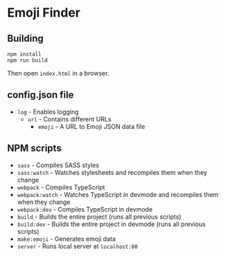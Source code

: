 # Emoji Finder

## Building
```
npm install
npm run build
```
Then open `index.html` in a browser.

## config.json file
- `log` - Enables logging
	- `url` - Contains different URLs
		- `emoji` - A URL to Emoji JSON data file

## NPM scripts
- `sass` - Compiles SASS styles
- `sass:watch` - Watches stylesheets and recompiles them when they change
- `webpack` - Compiles TypeScript
- `webpack:watch` - Watches TypeScript in devmode and recompiles them when they change
- `webpack:dev` - Compiles TypeScript in devmode
- `build` - Builds the entire project (runs all previous scripts)
- `build:dev` - Builds the entire project in devmode (runs all previous scripts)
- `make:emoji` - Generates emoji data
- `server` - Runs local server at `localhost:80`
